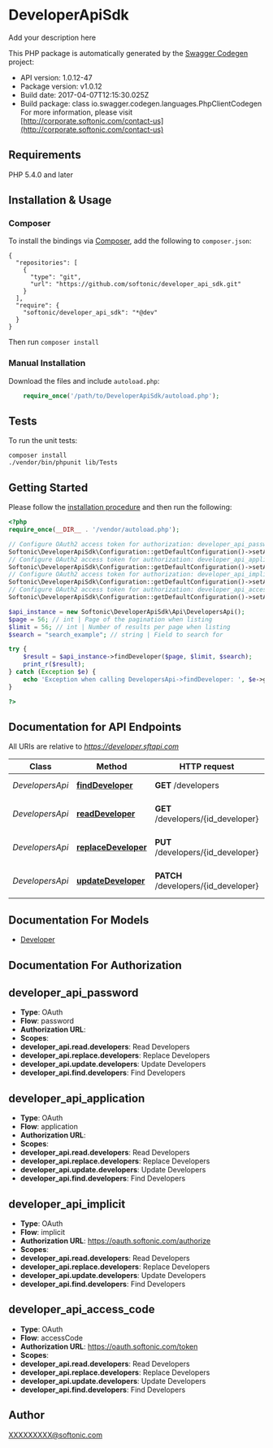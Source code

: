 # DeveloperApiSdk
Add your description here

This PHP package is automatically generated by the [Swagger Codegen](https://github.com/swagger-api/swagger-codegen) project:

- API version: 1.0.12-47
- Package version: v1.0.12
- Build date: 2017-04-07T12:15:30.025Z
- Build package: class io.swagger.codegen.languages.PhpClientCodegen
For more information, please visit [http://corporate.softonic.com/contact-us](http://corporate.softonic.com/contact-us)

## Requirements

PHP 5.4.0 and later

## Installation & Usage
### Composer

To install the bindings via [Composer](http://getcomposer.org/), add the following to `composer.json`:

```
{
  "repositories": [
    {
      "type": "git",
      "url": "https://github.com/softonic/developer_api_sdk.git"
    }
  ],
  "require": {
    "softonic/developer_api_sdk": "*@dev"
  }
}
```

Then run `composer install`

### Manual Installation

Download the files and include `autoload.php`:

```php
    require_once('/path/to/DeveloperApiSdk/autoload.php');
```

## Tests

To run the unit tests:

```
composer install
./vendor/bin/phpunit lib/Tests
```

## Getting Started

Please follow the [installation procedure](#installation--usage) and then run the following:

```php
<?php
require_once(__DIR__ . '/vendor/autoload.php');

// Configure OAuth2 access token for authorization: developer_api_password
Softonic\DeveloperApiSdk\Configuration::getDefaultConfiguration()->setAccessToken('YOUR_ACCESS_TOKEN');
// Configure OAuth2 access token for authorization: developer_api_application
Softonic\DeveloperApiSdk\Configuration::getDefaultConfiguration()->setAccessToken('YOUR_ACCESS_TOKEN');
// Configure OAuth2 access token for authorization: developer_api_implicit
Softonic\DeveloperApiSdk\Configuration::getDefaultConfiguration()->setAccessToken('YOUR_ACCESS_TOKEN');
// Configure OAuth2 access token for authorization: developer_api_access_code
Softonic\DeveloperApiSdk\Configuration::getDefaultConfiguration()->setAccessToken('YOUR_ACCESS_TOKEN');

$api_instance = new Softonic\DeveloperApiSdk\Api\DevelopersApi();
$page = 56; // int | Page of the pagination when listing
$limit = 56; // int | Number of results per page when listing
$search = "search_example"; // string | Field to search for

try {
    $result = $api_instance->findDeveloper($page, $limit, $search);
    print_r($result);
} catch (Exception $e) {
    echo 'Exception when calling DevelopersApi->findDeveloper: ', $e->getMessage(), PHP_EOL;
}

?>
```

## Documentation for API Endpoints

All URIs are relative to *https://developer.sftapi.com*

Class | Method | HTTP request | Description
------------ | ------------- | ------------- | -------------
*DevelopersApi* | [**findDeveloper**](docs/Api/DevelopersApi.md#finddeveloper) | **GET** /developers | List of Developers
*DevelopersApi* | [**readDeveloper**](docs/Api/DevelopersApi.md#readdeveloper) | **GET** /developers/{id_developer} | Fetches a single Developer
*DevelopersApi* | [**replaceDeveloper**](docs/Api/DevelopersApi.md#replacedeveloper) | **PUT** /developers/{id_developer} | Entirely replaces a Developer
*DevelopersApi* | [**updateDeveloper**](docs/Api/DevelopersApi.md#updatedeveloper) | **PATCH** /developers/{id_developer} | Partially updates a Developer


## Documentation For Models

 - [Developer](docs/Model/Developer.md)


## Documentation For Authorization


## developer_api_password

- **Type**: OAuth
- **Flow**: password
- **Authorization URL**: 
- **Scopes**: 
 - **developer_api.read.developers**: Read Developers
 - **developer_api.replace.developers**: Replace Developers
 - **developer_api.update.developers**: Update Developers
 - **developer_api.find.developers**: Find Developers

## developer_api_application

- **Type**: OAuth
- **Flow**: application
- **Authorization URL**: 
- **Scopes**: 
 - **developer_api.read.developers**: Read Developers
 - **developer_api.replace.developers**: Replace Developers
 - **developer_api.update.developers**: Update Developers
 - **developer_api.find.developers**: Find Developers

## developer_api_implicit

- **Type**: OAuth
- **Flow**: implicit
- **Authorization URL**: https://oauth.softonic.com/authorize
- **Scopes**: 
 - **developer_api.read.developers**: Read Developers
 - **developer_api.replace.developers**: Replace Developers
 - **developer_api.update.developers**: Update Developers
 - **developer_api.find.developers**: Find Developers

## developer_api_access_code

- **Type**: OAuth
- **Flow**: accessCode
- **Authorization URL**: https://oauth.softonic.com/token
- **Scopes**: 
 - **developer_api.read.developers**: Read Developers
 - **developer_api.replace.developers**: Replace Developers
 - **developer_api.update.developers**: Update Developers
 - **developer_api.find.developers**: Find Developers


## Author

XXXXXXXXX@softonic.com


